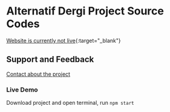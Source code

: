 # Alternatif Dergi Project Source Codes

[Website is currently not live](http://alternatifdergi.com){:target="_blank"}

## Support and Feedback

 [Contact about the project](mailto:alternatifdergi@hotmail.com?subject=[GitHub%20Alternatif%20Dergi])

### Live Demo

Download project and open terminal, run `npm start`

